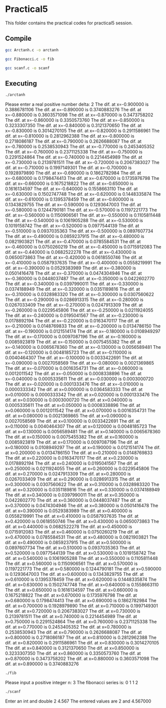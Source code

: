 # Practical5

This folder contains the practical codes for practical5 session.

## Compile

``` bash
gcc Arctanh.c -o arctanh
```

``` bash
gcc Fibonacci.c -o fib
```

``` bash
gcc scanf.c -o scanf
```

## Executing

```bash
./arctanh
```
Please enter a real positive number delta: 
2
The dif. at x=-0.900000 is 0.3886781106 
The dif. at x=-0.890000 is 0.3740883276 
The dif. at x=-0.880000 is 0.3603571098 
The dif. at x=-0.870000 is 0.3473758202 
The dif. at x=-0.860000 is 0.3350573760 
The dif. at x=-0.850000 is 0.3233307350 
The dif. at x=-0.840000 is 0.3121370650 
The dif. at x=-0.830000 is 0.3014270105 
The dif. at x=-0.820000 is 0.2911586961 
The dif. at x=-0.810000 is 0.2812962388 
The dif. at x=-0.800000 is 0.2718086187 
The dif. at x=-0.790000 is 0.2626688087 
The dif. at x=-0.780000 is 0.2538530943 
The dif. at x=-0.770000 is 0.2453405352 
The dif. at x=-0.760000 is 0.2371125338 
The dif. at x=-0.750000 is 0.2291524864 
The dif. at x=-0.740000 is 0.2214454989 
The dif. at x=-0.730000 is 0.2139781511 
The dif. at x=-0.720000 is 0.2067383027 
The dif. at x=-0.710000 is 0.1997149301 
The dif. at x=-0.700000 is 0.1928979890 
The dif. at x=-0.690000 is 0.1862782984 
The dif. at x=-0.680000 is 0.1798474413 
The dif. at x=-0.670000 is 0.1735976798 
The dif. at x=-0.660000 is 0.1675218822 
The dif. at x=-0.650000 is 0.1616134597 
The dif. at x=-0.640000 is 0.1558663110 
The dif. at x=-0.630000 is 0.1502747748 
The dif. at x=-0.620000 is 0.1448335874 
The dif. at x=-0.610000 is 0.1395378459 
The dif. at x=-0.600000 is 0.1343829755 
The dif. at x=-0.590000 is 0.1293647003 
The dif. at x=-0.580000 is 0.1244790181 
The dif. at x=-0.570000 is 0.1197221773 
The dif. at x=-0.560000 is 0.1150906561 
The dif. at x=-0.550000 is 0.1105811448 
The dif. at x=-0.540000 is 0.1061905288 
The dif. at x=-0.530000 is 0.1019158742 
The dif. at x=-0.520000 is 0.0977544139 
The dif. at x=-0.510000 is 0.0937035363 
The dif. at x=-0.500000 is 0.0897607734 
The dif. at x=-0.490000 is 0.0859237915 
The dif. at x=-0.480000 is 0.0821903821 
The dif. at x=-0.470000 is 0.0785584531 
The dif. at x=-0.460000 is 0.0750260219 
The dif. at x=-0.450000 is 0.0715912083 
The dif. at x=-0.440000 is 0.0682522278 
The dif. at x=-0.430000 is 0.0650073863 
The dif. at x=-0.420000 is 0.0618550746 
The dif. at x=-0.410000 is 0.0587937635 
The dif. at x=-0.400000 is 0.0558219991 
The dif. at x=-0.390000 is 0.0529383989 
The dif. at x=-0.380000 is 0.0501416478 
The dif. at x=-0.370000 is 0.0474304946 
The dif. at x=-0.360000 is 0.0448037487 
The dif. at x=-0.350000 is 0.0422602770 
The dif. at x=-0.340000 is 0.0397990011 
The dif. at x=-0.330000 is 0.0374188949 
The dif. at x=-0.320000 is 0.0351189816 
The dif. at x=-0.310000 is 0.0328983320 
The dif. at x=-0.300000 is 0.0307560622 
The dif. at x=-0.290000 is 0.0286913315 
The dif. at x=-0.280000 is 0.0267033409 
The dif. at x=-0.270000 is 0.0247913309 
The dif. at x=-0.260000 is 0.0229545806 
The dif. at x=-0.250000 is 0.0211924055 
The dif. at x=-0.240000 is 0.0195041567 
The dif. at x=-0.230000 is 0.0178892194 
The dif. at x=-0.220000 is 0.0163470117 
The dif. at x=-0.210000 is 0.0148769833 
The dif. at x=-0.200000 is 0.0134786150 
The dif. at x=-0.190000 is 0.0121514174 
The dif. at x=-0.180000 is 0.0108949297 
The dif. at x=-0.170000 is 0.0097087196 
The dif. at x=-0.160000 is 0.0085923819 
The dif. at x=-0.150000 is 0.0075455382 
The dif. at x=-0.140000 is 0.0065678360 
The dif. at x=-0.130000 is 0.0056589481 
The dif. at x=-0.120000 is 0.0048185723 
The dif. at x=-0.110000 is 0.0040464307 
The dif. at x=-0.100000 is 0.0033422691 
The dif. at x=-0.090000 is 0.0027058569 
The dif. at x=-0.080000 is 0.0021369865 
The dif. at x=-0.070000 is 0.0016354731 
The dif. at x=-0.060000 is 0.0012011542 
The dif. at x=-0.050000 is 0.0008338896 
The dif. at x=-0.040000 is 0.0005335611 
The dif. at x=-0.030000 is 0.0003000720 
The dif. at x=-0.020000 is 0.0001333476 
The dif. at x=-0.010000 is 0.0000333342 
The dif. at x=0.000000 is 0.0364583333 
The dif. at x=0.010000 is 0.0000333342 
The dif. at x=0.020000 is 0.0001333476 
The dif. at x=0.030000 is 0.0003000720 
The dif. at x=0.040000 is 0.0005335611 
The dif. at x=0.050000 is 0.0008338896 
The dif. at x=0.060000 is 0.0012011542 
The dif. at x=0.070000 is 0.0016354731 
The dif. at x=0.080000 is 0.0021369865 
The dif. at x=0.090000 is 0.0027058569 
The dif. at x=0.100000 is 0.0033422691 
The dif. at x=0.110000 is 0.0040464307 
The dif. at x=0.120000 is 0.0048185723 
The dif. at x=0.130000 is 0.0056589481 
The dif. at x=0.140000 is 0.0065678360 
The dif. at x=0.150000 is 0.0075455382 
The dif. at x=0.160000 is 0.0085923819 
The dif. at x=0.170000 is 0.0097087196 
The dif. at x=0.180000 is 0.0108949297 
The dif. at x=0.190000 is 0.0121514174 
The dif. at x=0.200000 is 0.0134786150 
The dif. at x=0.210000 is 0.0148769833 
The dif. at x=0.220000 is 0.0163470117 
The dif. at x=0.230000 is 0.0178892194 
The dif. at x=0.240000 is 0.0195041567 
The dif. at x=0.250000 is 0.0211924055 
The dif. at x=0.260000 is 0.0229545806 
The dif. at x=0.270000 is 0.0247913309 
The dif. at x=0.280000 is 0.0267033409 
The dif. at x=0.290000 is 0.0286913315 
The dif. at x=0.300000 is 0.0307560622 
The dif. at x=0.310000 is 0.0328983320 
The dif. at x=0.320000 is 0.0351189816 
The dif. at x=0.330000 is 0.0374188949 
The dif. at x=0.340000 is 0.0397990011 
The dif. at x=0.350000 is 0.0422602770 
The dif. at x=0.360000 is 0.0448037487 
The dif. at x=0.370000 is 0.0474304946 
The dif. at x=0.380000 is 0.0501416478 
The dif. at x=0.390000 is 0.0529383989 
The dif. at x=0.400000 is 0.0558219991 
The dif. at x=0.410000 is 0.0587937635 
The dif. at x=0.420000 is 0.0618550746 
The dif. at x=0.430000 is 0.0650073863 
The dif. at x=0.440000 is 0.0682522278 
The dif. at x=0.450000 is 0.0715912083 
The dif. at x=0.460000 is 0.0750260219 
The dif. at x=0.470000 is 0.0785584531 
The dif. at x=0.480000 is 0.0821903821 
The dif. at x=0.490000 is 0.0859237915 
The dif. at x=0.500000 is 0.0897607734 
The dif. at x=0.510000 is 0.0937035363 
The dif. at x=0.520000 is 0.0977544139 
The dif. at x=0.530000 is 0.1019158742 
The dif. at x=0.540000 is 0.1061905288 
The dif. at x=0.550000 is 0.1105811448 
The dif. at x=0.560000 is 0.1150906561 
The dif. at x=0.570000 is 0.1197221773 
The dif. at x=0.580000 is 0.1244790181 
The dif. at x=0.590000 is 0.1293647003 
The dif. at x=0.600000 is 0.1343829755 
The dif. at x=0.610000 is 0.1395378459 
The dif. at x=0.620000 is 0.1448335874 
The dif. at x=0.630000 is 0.1502747748 
The dif. at x=0.640000 is 0.1558663110 
The dif. at x=0.650000 is 0.1616134597 
The dif. at x=0.660000 is 0.1675218822 
The dif. at x=0.670000 is 0.1735976798 
The dif. at x=0.680000 is 0.1798474413 
The dif. at x=0.690000 is 0.1862782984 
The dif. at x=0.700000 is 0.1928979890 
The dif. at x=0.710000 is 0.1997149301 
The dif. at x=0.720000 is 0.2067383027 
The dif. at x=0.730000 is 0.2139781511 
The dif. at x=0.740000 is 0.2214454989 
The dif. at x=0.750000 is 0.2291524864 
The dif. at x=0.760000 is 0.2371125338 
The dif. at x=0.770000 is 0.2453405352 
The dif. at x=0.780000 is 0.2538530943 
The dif. at x=0.790000 is 0.2626688087 
The dif. at x=0.800000 is 0.2718086187 
The dif. at x=0.810000 is 0.2812962388 
The dif. at x=0.820000 is 0.2911586961 
The dif. at x=0.830000 is 0.3014270105 
The dif. at x=0.840000 is 0.3121370650 
The dif. at x=0.850000 is 0.3233307350 
The dif. at x=0.860000 is 0.3350573760 
The dif. at x=0.870000 is 0.3473758202 
The dif. at x=0.880000 is 0.3603571098 
The dif. at x=0.890000 is 0.3740883276 

```bash
./fib
```

Please input a positive integer n:
3
The fibonacci series is: 
0 1 1 2

```bash
./scanf
```
Enter an int and double
2 4.567
The entered values are 2 and 4.567000